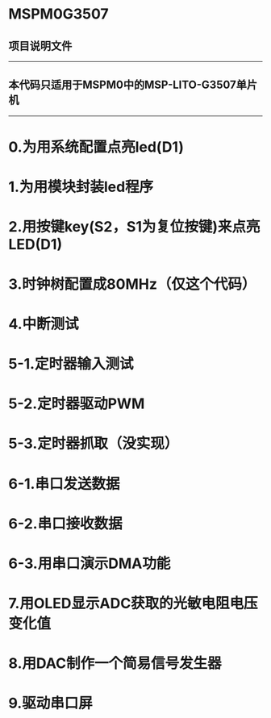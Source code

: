 # MSPM0G3507

## 项目说明文件

---

## **本代码只适用于MSPM0中的MSP-LITO-G3507单片机**

---

# 0.为用系统配置点亮led(D1)

# 1.为用模块封装led程序

# 2.用按键key(S2，S1为复位按键)来点亮LED(D1)

# 3.时钟树配置成80MHz（仅这个代码）

# 4.中断测试

# 5-1.定时器输入测试

# 5-2.定时器驱动PWM

# 5-3.定时器抓取（没实现）

# 6-1.串口发送数据

# 6-2.串口接收数据

# 6-3.用串口演示DMA功能

# 7.用OLED显示ADC获取的光敏电阻电压变化值

# 8.用DAC制作一个简易信号发生器

# 9.驱动串口屏
